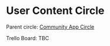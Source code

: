 # User Content Circle

Parent circle: [Community App Circle](/circles/community_app/community_app.md)


Trello Board: TBC